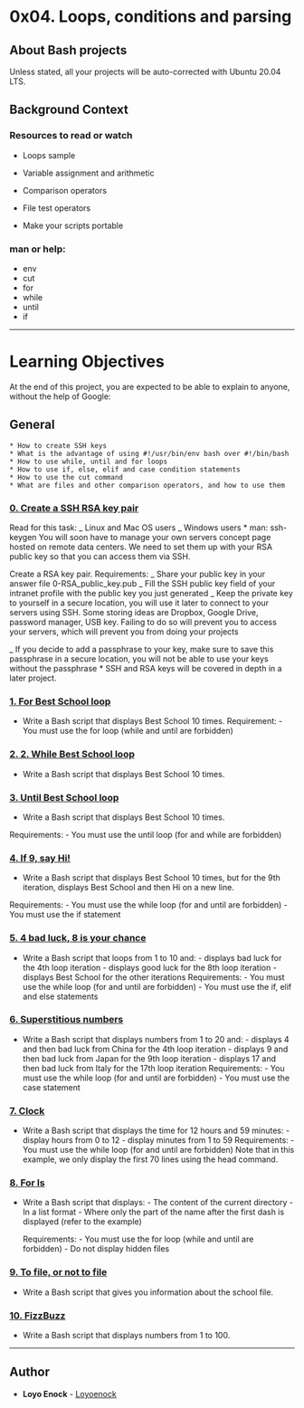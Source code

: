# 0x04. Loops, conditions and parsing

## About Bash projects
Unless stated, all your projects will be auto-corrected with Ubuntu 20.04 LTS.

## Background Context

### Resources to read or watch

- Loops sample

- Variable assignment and arithmetic

- Comparison operators

- File test operators

- Make your scripts portable

### man or help:

- env
- cut
- for
- while
- until
- if
---

# Learning Objectives

At the end of this project, you are expected to be able to explain to anyone, without the help of Google:

## General

    * How to create SSH keys
    * What is the advantage of using #!/usr/bin/env bash over #!/bin/bash
    * How to use while, until and for loops
    * How to use if, else, elif and case condition statements
    * How to use the cut command
    * What are files and other comparison operators, and how to use them

### [0. Create a SSH RSA key pair](./0-RSA_public_key.pub)

Read for this task:
_ Linux and Mac OS users
_ Windows users \* man: ssh-keygen
You will soon have to manage your own servers concept page hosted on remote data centers. We need to set them up with your RSA public key so that you can access them via SSH.

Create a RSA key pair.
Requirements:
_ Share your public key in your answer file 0-RSA_public_key.pub
_ Fill the SSH public key field of your intranet profile with the public key you just generated
_ Keep the private key to yourself in a secure location, you will use it later to connect to your servers using SSH. Some storing ideas are Dropbox, Google Drive, password manager, USB key. Failing to do so will prevent you to access your servers, which will prevent you from doing your projects

_ If you decide to add a passphrase to your key, make sure to save this passphrase in a secure location, you will not be able to use your keys without the passphrase \* SSH and RSA keys will be covered in depth in a later project.



### [1. For Best School loop](./1-for_best_school)

- Write a Bash script that displays Best School 10 times.
  Requirement: - You must use the for loop (while and until are forbidden)

### [2. 2. While Best School loop](./2-while_best_school)

- Write a Bash script that displays Best School 10 times.

### [3. Until Best School loop](./3-until_best_school)

- Write a Bash script that displays Best School 10 times.

Requirements: - You must use the until loop (for and while are forbidden)

### [4. If 9, say Hi!](./4-if_9_say_hi)

- Write a Bash script that displays Best School 10 times, but for the 9th iteration, displays Best School and then Hi on a new line.

Requirements: - You must use the while loop (for and until are forbidden) - You must use the if statement

### [5. 4 bad luck, 8 is your chance](./5-4_bad_luck_8_is_your_chance)

- Write a Bash script that loops from 1 to 10 and: - displays bad luck for the 4th loop iteration - displays good luck for the 8th loop iteration - displays Best School for the other iterations
  Requirements: - You must use the while loop (for and until are forbidden) - You must use the if, elif and else statements

### [6. Superstitious numbers](./6-superstitious_numbers)

- Write a Bash script that displays numbers from 1 to 20 and: - displays 4 and then bad luck from China for the 4th loop iteration - displays 9 and then bad luck from Japan for the 9th loop iteration - displays 17 and then bad luck from Italy for the 17th loop iteration
  Requirements: - You must use the while loop (for and until are forbidden) - You must use the case statement

### [7. Clock](./7-clock)
- Write a Bash script that displays the time for 12 hours and 59 minutes: - display hours from 0 to 12 - display minutes from 1 to 59
  Requirements: - You must use the while loop (for and until are forbidden)
  Note that in this example, we only display the first 70 lines using the head command.

### [8. For ls](./8-for_ls)

- Write a Bash script that displays: - The content of the current directory - In a list format - Where only the part of the name after the first dash is displayed (refer to the example)

  Requirements: - You must use the for loop (while and until are forbidden) - Do not display hidden files

### [9. To file, or not to file](./9-to_file_or_not_to_file)

- Write a Bash script that gives you information about the school file.

### [10. FizzBuzz](./10-fizzbuzz)

- Write a Bash script that displays numbers from 1 to 100.
---
## Author

- **Loyo Enock** - [Loyoenock](https://github.com/Loyoenock)
